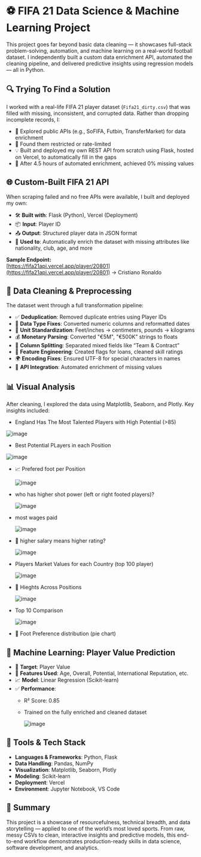 # ⚽ FIFA 21 Data Science & Machine Learning Project

This project goes far beyond basic data cleaning — it showcases full-stack problem-solving, automation, and machine learning on a real-world football dataset. I independently built a custom data enrichment API, automated the cleaning pipeline, and delivered predictive insights using regression models — all in Python.

## 🔍 Trying To Find a Solution

I worked with a real-life FIFA 21 player dataset (`Fifa21_dirty.csv`) that was filled with missing, inconsistent, and corrupted data. Rather than dropping incomplete records, I:

- 🔎 Explored public APIs (e.g., SoFIFA, Futbin, TransferMarket) for data enrichment
- 🔐 Found them restricted or rate-limited
- 💡 Built and deployed my own REST API from scratch using Flask, hosted on Vercel, to automatically fill in the gaps
- 🧠 After 4.5 hours of automated enrichment, achieved 0% missing values

## 🌐 Custom-Built FIFA 21 API

When scraping failed and no free APIs were available, I built and deployed my own:

- 🛠️ **Built with**: Flask (Python), Vercel (Deployment)
- 📦 **Input**: Player ID
- 📤 **Output**: Structured player data in JSON format
- 🔄 **Used to**: Automatically enrich the dataset with missing attributes like nationality, club, age, and more

**Sample Endpoint:**  
[https://fifa21api.vercel.app/player/20801](https://fifa21api.vercel.app/player/20801) → Cristiano Ronaldo

## 🧹 Data Cleaning & Preprocessing

The dataset went through a full transformation pipeline:

- ✅ **Deduplication**: Removed duplicate entries using Player IDs
- 🔁 **Data Type Fixes**: Converted numeric columns and reformatted dates
- 📏 **Unit Standardization**: Feet/inches → centimeters, pounds → kilograms
- 💰 **Monetary Parsing**: Converted "€5M", "€500K" strings to floats
- 🧩 **Column Splitting**: Separated mixed fields like “Team & Contract”
- 🧠 **Feature Engineering**: Created flags for loans, cleaned skill ratings
- 🌍 **Encoding Fixes**: Ensured UTF-8 for special characters in names
- 🔄 **API Integration**: Automated enrichment of missing values

## 📊 Visual Analysis

After cleaning, I explored the data using Matplotlib, Seaborn, and Plotly. Key insights included:

- England Has The Most Talented Players with High Potential (>85)

 ![image](https://github.com/user-attachments/assets/1d0e36d2-a2ed-407f-b317-179c00c10e85)


- Best Potential PLayers in each Position

![image](https://github.com/user-attachments/assets/e0399233-ffeb-473b-b0e8-5ad863a8ab00)



- 📈 Prefered foot per Position
  
  ![image](https://github.com/user-attachments/assets/33466822-8879-47d6-9cf1-fb876403180b)

- who has higher shot power (left or right footed players)?

  ![image](https://github.com/user-attachments/assets/fcaf4ca5-1b7b-495a-86ea-d5e135cbb27e)


- most wages paid

  ![image](https://github.com/user-attachments/assets/eb99f7bb-b405-415d-92bb-d55d94c6edce)


- 💸 higher salary means higher rating?

  ![image](https://github.com/user-attachments/assets/169acd2d-fc96-4535-96fb-c2c97dd12c05)


- Players Market Values for each Country (top 100 player)

  ![image](https://github.com/user-attachments/assets/b89e6626-3bf6-4618-83cc-79876da87686)

- 🧠 Hieghts Across Positions

   ![image](https://github.com/user-attachments/assets/ca3fb2cb-3203-42c6-92bb-552d981ccfd8)

- Top 10 Comparison

  ![image](https://github.com/user-attachments/assets/c5fc8bdd-170a-4ced-9f4a-b3e4d4e64dbc)



- 🦶 Foot Preference distribution (pie chart)

## 🤖 Machine Learning: Player Value Prediction

- 🎯 **Target**: Player Value
- 🔢 **Features Used**: Age, Overall, Potential, International Reputation, etc.
- 📈 **Model**: Linear Regression (Scikit-learn)
- ✅ **Performance**:
  - R² Score: 0.85
  - Trained on the fully enriched and cleaned dataset
    
    ![image](https://github.com/user-attachments/assets/1dc47a49-9821-4256-9885-e989d09f8dbb)


## 🧰 Tools & Tech Stack

- **Languages & Frameworks**: Python, Flask
- **Data Handling**: Pandas, NumPy
- **Visualization**: Matplotlib, Seaborn, Plotly
- **Modeling**: Scikit-learn
- **Deployment**: Vercel
- **Environment**: Jupyter Notebook, VS Code


## 📌 Summary

This project is a showcase of resourcefulness, technical breadth, and data storytelling — applied to one of the world’s most loved sports. From raw, messy CSVs to clean, interactive insights and predictive models, this end-to-end workflow demonstrates production-ready skills in data science, software development, and analytics.
